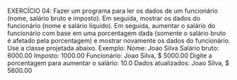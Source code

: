 EXERCÍCIO 04:
Fazer um programa para ler os dados de um funcionário (nome,
salário bruto e imposto). Em seguida, mostrar os dados do
funcionário (nome e salário líquido). Em seguida, aumentar o salário
do funcionário com base em uma porcentagem dada (somente o
salário bruto é afetado pela porcentagem) e mostrar novamente os
dados do funcionário. Use a classe projetada abaixo.
    Exemplo:
    Nome: Joao Silva
    Salário bruto: 6000.00
    Imposto: 1000.00
    Funcionário: Joao Silva, $ 5000.00
    Digite a porcentagem para aumentar o salário: 10.0
    Dados atualizados: Joao Silva, $ 5600.00